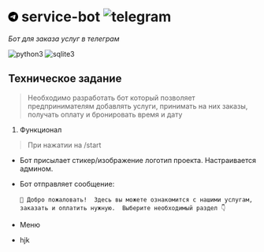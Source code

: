 # <img src="https://github.com/bottifyLab/service-bot/blob/main/docs/telegram.svg?raw=true" width="20" height="20"> service-bot ![telegram](https://img.shields.io/badge/Telegram-2CA5E0?style=for-the-badge&logo=telegram&logoColor=white)
_Бот для заказа услуг в телеграм_

![python3](https://img.shields.io/badge/Python-14354C?style=for-the-badge&logo=python&logoColor=white)
![sqlite3](https://img.shields.io/badge/SQLite-9B59B6?style=for-the-badge&logo=sqlite&logoColor=white)

## Техническое задание
>
>Необходимо разработать бот который позволяет предпринимателям добавлять услуги, принимать на них заказы, получать оплату и бронировать время и дату

1. Функционал
>
> При нажатии на /start

- Бот присылает стикер/изображение логотип проекта. 
  Настраивается админом.

- Бот отправляет сообщение:

  `💬 Добро пожаловать! 
  Здесь вы можете ознакомится с нашими услугам, заказать и оплатить нужную. 
  Выберите необходимый раздел 👇`
 
- Меню
- hjk
 
 
  
  
  
  
  
  
  
  
  
  
















